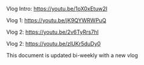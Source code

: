 Vlog Intro: https://youtu.be/1oX0xEtuw2I

Vlog 1: https://youtu.be/jK9QYWRWPuQ

Vlog 2: https://youtu.be/2v6TyRrs7hI

Vlog 2: https://youtu.be/zlUKr5duDy0





This document is updated bi-weekly with a new vlog
